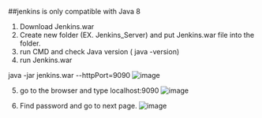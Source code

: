 ##jenkins is only compatible with Java 8

1. Download Jenkins.war
2. Create new folder (EX. Jenkins_Server) and put Jenkins.war file into the folder.
3. run CMD and check Java version ( java -version) 
4. run Jenkins.war

java -jar jenkins.war --httpPort=9090
![image](https://user-images.githubusercontent.com/40884275/61440604-2e65dd80-a901-11e9-8456-35e4fccd3b4a.png)


5. go to the browser and type localhost:9090
![image](https://user-images.githubusercontent.com/40884275/61440666-4b021580-a901-11e9-89d2-7a372982cd39.png)

6. Find password and go to next page.
![image](https://user-images.githubusercontent.com/40884275/61441081-1b9fd880-a902-11e9-9022-3316fe101353.png)
